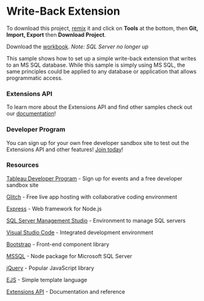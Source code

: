 # Write-Back Extension

To download this project, [remix](https://glitch.com/edit/#!/remix/datadev-mssql-writeback) it and click on **Tools** at the bottom, then **Git, Import, Export** then **Download Project**.

Download the [workbook](https://cdn.glitch.com/8c7a08ef-59d1-43af-943a-4a9d7f3dd587%2FDataDev%20Maintenance%20Demo_Shared.twbx?v=1582830100254). _Note: SQL Server no longer up_

This sample shows how to set up a simple write-back extension that writes to an MS SQL database. While this sample is simply using MS SQL, the same principles could be applied to any database or application that allows programmatic access.

### Extensions API

To learn more about the Extensions API and find other samples check out our [documentation](https://tableau.github.io/extensions-api/docs/trex_getstarted.html)!

### Developer Program

You can sign up for your own free developer sandbox site to test out the Extensions API and other features! [Join today](https://developer.tableau.com)!


### Resources

[Tableau Developer Program](https://developer.tableau.com) - Sign up for events and a free developer sandbox site

[Glitch](https://glitch.com/) - Free live app hosting with collaborative coding environment

[Express](https://expressjs.com/) - Web framework for Node.js

[SQL Server Management Studio](https://docs.microsoft.com/en-us/sql/ssms/download-sql-server-management-studio-ssms?view=sql-server-ver15) - Environment to manage SQL servers

[Visual Studio Code](https://code.visualstudio.com/) - Integrated development environment

[Bootstrap](https://getbootstrap.com/) - Front-end component library

[MSSQL](https://www.npmjs.com/package/mssql) - Node package for Microsoft SQL Server

[jQuery](https://jquery.com/) - Popular JavaScript library

[EJS](https://ejs.co/) - Simple template language

[Extensions API](https://tableau.github.io/extensions-api/docs/trex_getstarted.html) - Documentation and reference
